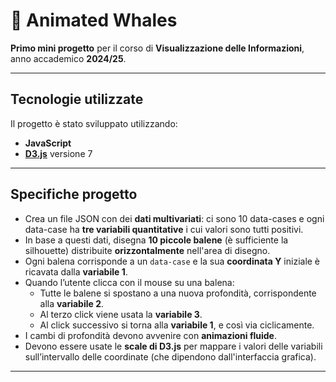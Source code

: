 # 🐳 Animated Whales

**Primo mini progetto** per il corso di **Visualizzazione delle Informazioni**,  
anno accademico **2024/25**.

---

## Tecnologie utilizzate

Il progetto è stato sviluppato utilizzando:
- **JavaScript**
- **[D3.js](https://d3js.org)** versione 7

---

## Specifiche progetto

- Crea un file JSON con dei **dati multivariati**: ci sono 10 data-cases e ogni data-case ha **tre variabili quantitative** i cui valori sono tutti positivi.
- In base a questi dati, disegna **10 piccole balene** (è sufficiente la silhouette) distribuite **orizzontalmente** nell'area di disegno.
- Ogni balena corrisponde a un `data-case` e la sua **coordinata Y** iniziale è ricavata dalla **variabile 1**.
- Quando l’utente clicca con il mouse su una balena:
  - Tutte le balene si spostano a una nuova profondità, corrispondente alla **variabile 2**.
  - Al terzo click viene usata la **variabile 3**.
  - Al click successivo si torna alla **variabile 1**, e così via ciclicamente.
- I cambi di profondità devono avvenire con **animazioni fluide**.
- Devono essere usate le **scale di D3.js** per mappare i valori delle variabili sull’intervallo delle coordinate (che dipendono dall'interfaccia grafica).

---



